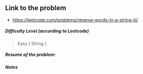 ## Link to the problem
 
 - https://leetcode.com/problems/reverse-words-in-a-string-iii/
 
##### Difficulty Level (according to Leetcode)
 
 > Easy ( String )
 
##### Resume of the problem:



##### Notes
  